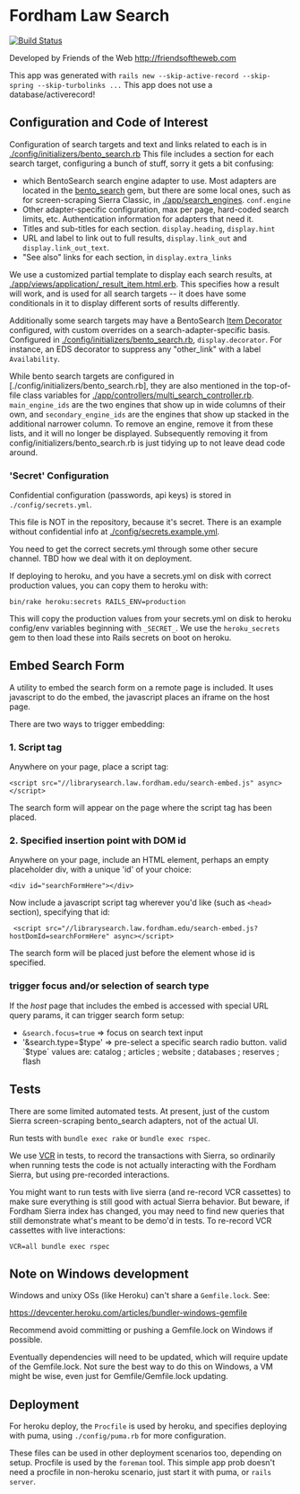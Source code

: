 # Fordham Law Search
[![Build Status](https://travis-ci.org/Fordham-lawlib-bento/fordham-law-search.svg?branch=master)](https://travis-ci.org/Fordham-lawlib-bento/fordham-law-search)


Developed by Friends of the Web http://friendsoftheweb.com

This app was generated with `rails new --skip-active-record --skip-spring --skip-turbolinks ...`
This app does not use a database/activerecord!

## Configuration and Code of Interest

Configuration of search targets and text and links
related to each is in [./config/initializers/bento_search.rb](./config/initializers/bento_search.rb)
This file includes a section for each search target, configuring a bunch of stuff,
sorry it gets a bit confusing:
  * which BentoSearch search engine adapter to use. Most adapters are located in the
    [bento_search](https://github.com/jrochkind/bento_search) gem, but
    there are some local ones, such as for screen-scraping Sierra Classic,
    in [./app/search_engines](./app/search_engines).  `conf.engine`
  * Other adapter-specific configuration, max per page, hard-coded search limits, etc.
    Authentication information for adapters that need it.
  * Titles and sub-titles for each section. `display.heading`, `display.hint`
  * URL and label to link out to full results, `display.link_out` and `display.link_out_text`.
  * "See also" links for each section, in `display.extra_links`

We use a customized partial template to display each search results, at
[./app/views/application/_result_item.html.erb](./app/views/application/_result_item.html.erb).
This specifies how a result will work, and is used for all search targets -- it does
 have some conditionals in it to display different sorts of results differently.

Additionally some search targets may have a BentoSearch [Item Decorator](https://github.com/jrochkind/bento_search/wiki/Customizing-Results-Display#item-decorators-customizing-links-or-output-even-on-an-engine-by-engine-basis)
configured, with custom overrides on a search-adapter-specific basis. Configured
in [./config/initializers/bento_search.rb](./config/initializers/bento_search.rb), `display.decorator`.
For instance, an EDS decorator to suppress any "other_link" with a label `Availability`.

While bento search targets are configured in [./config/initializers/bento_search.rb], they are also
mentioned in the top-of-file class variables for [./app/controllers/multi_search_controller.rb](./app/controllers/multi_search_controller.rb).
`main_engine_ids` are the two engines that show up in wide columns of their own, and
`secondary_engine_ids` are the engines that show up stacked in the additional narrower
column. To remove an engine, remove it from these lists, and it will no longer
be displayed. Subsequently removing it from config/initializers/bento_search.rb is just tidying up
to not leave dead code around.

### 'Secret' Configuration

Confidential configuration (passwords, api keys) is stored in `./config/secrets.yml`.

This file is NOT in the repository, because it's secret. There is an example
without confidential info at [./config/secrets.example.yml](./config/secrets.example.yml).

You need to get the correct secrets.yml through some other secure channel.
TBD how we deal with it on deployment.

If deploying to heroku, and you have a secrets.yml on disk with correct
production values, you can copy them to heroku with:

    bin/rake heroku:secrets RAILS_ENV=production

This will copy the production values from your secrets.yml on disk
to heroku config/env variables beginning with `_SECRET_`. We use the
`heroku_secrets` gem to then load these into Rails secrets on boot
on heroku.

## Embed Search Form

A utility to embed the search form on a remote page is included. It uses
javascript to do the embed, the javascript places an iframe on the host page.

There are two ways to trigger embedding:

### 1. Script tag

Anywhere on your page, place a script tag:

    <script src="//librarysearch.law.fordham.edu/search-embed.js" async></script>

The search form will appear on the page where the script tag has been placed.

### 2. Specified insertion point with DOM id

Anywhere on your page, include an HTML element, perhaps an empty placeholder div,
with a unique 'id' of your choice:

    <div id="searchFormHere"></div>

Now include a javascript script tag wherever you'd like (such as `<head>`
section), specifying that id:

     <script src="//librarysearch.law.fordham.edu/search-embed.js?hostDomId=searchFormHere" async></script>

The search form will be placed just before the element whose id is specified.


### trigger focus and/or selection of search type

If the _host_ page that includes the embed is accessed with special URL query
params, it can trigger search form setup:

* `&search.focus=true` => focus on search text input
* '&search.type=$type' => pre-select a specific search radio button. valid `$type`
   values are:  catalog ; articles ; website ; databases ; reserves ; flash

## Tests

There are some limited automated tests. At present, just of the custom Sierra
screen-scraping bento_search adapters, not of the actual UI.

Run tests with `bundle exec rake` or `bundle exec rspec`.

We use [VCR](https://github.com/vcr/vcr) in tests, to record the transactions
with Sierra, so ordinarily when running tests the code is not actually interacting
with the Fordham Sierra, but using pre-recorded interactions.

You might want to run tests with live sierra (and re-record VCR cassettes) to make
sure everything is still good with actual Sierra behavior. But beware, if Fordham
Sierra index has changed, you may need to find new queries that still demonstrate
what's meant to be demo'd in tests. To re-record VCR cassettes with live interactions:

    VCR=all bundle exec rspec

## Note on Windows development

Windows and unixy OSs (like Heroku) can't share a `Gemfile.lock`. See:

https://devcenter.heroku.com/articles/bundler-windows-gemfile

Recommend avoid committing or pushing a Gemfile.lock on Windows if possible.

Eventually dependencies will need to be updated, which will require
update of the Gemfile.lock.  Not sure the best way to do this on Windows, a VM
might be wise, even just for Gemfile/Gemfile.lock updating.


## Deployment

For heroku deploy, the `Procfile` is used by heroku, and specifies deploying
with puma, using `./config/puma.rb` for more configuration.

These files can be used in other deployment scenarios too, depending on setup.
Procfile is used by the `foreman` tool. This simple app prob doesn't need
a procfile in non-heroku scenario, just start it with puma, or `rails server`.

